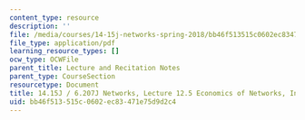 ```yaml
---
content_type: resource
description: ''
file: /media/courses/14-15j-networks-spring-2018/bb46f513515c0602ec83471e75d9d2c4_MIT14_15JS18_lec12-5.pdf
file_type: application/pdf
learning_resource_types: []
ocw_type: OCWFile
parent_title: Lecture and Recitation Notes
parent_type: CourseSection
resourcetype: Document
title: 14.15J / 6.207J Networks, Lecture 12.5 Economics of Networks, Introduction
uid: bb46f513-515c-0602-ec83-471e75d9d2c4
---
```

